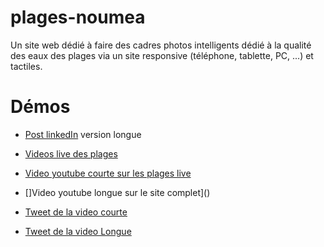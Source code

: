 # plages-noumea

Un site web dédié à faire des cadres photos intelligents dédié à la qualité des eaux des plages via un site responsive (téléphone, tablette, PC, ...) et tactiles.

# Démos

- [Post linkedIn](https://www.linkedin.com/feed/update/urn:li:activity:6507531815102836736) version longue

- [Videos live des plages](https://www.linkedin.com/feed/update/urn:li:activity:6507533572084195328)

- [Video youtube courte sur les plages live](https://youtu.be/ULxTC4MyUBY)

- []Video youtube longue sur le site complet]()

- [Tweet de la video courte](https://twitter.com/rastadidi/status/1101771393660678145)

- [Tweet de la video Longue](https://twitter.com/rastadidi/status/1101772531864764416)

